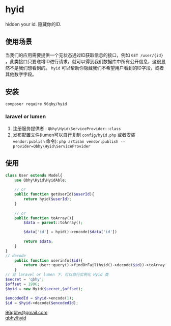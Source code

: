 # hyid
hidden your id. 隐藏你的ID.

## 使用场景
当我们的应用需要提供一个无状态通过ID获取信息的接口，例如 `GET /user/{id}` ，此类接口只要递增ID进行请求，就可以得到我们数据库中所有公开信息，这很显然不是我们想看到的。
 `hyid` 可以帮助你隐藏我们不希望用户看到的ID字段，或者其他数字字段。
 
## 安装
`composer require 96qby/hyid`

### laravel or lumen
1. 注册服务提供者 : `Qbhy\Hyid\ServiceProvider::class`
2. 发布配置文件(lumen可以自行复制 `config/hyid.php` 或者安装 `vendor:publish` 命令): `php artisan vendor:publish --provider=Qbhy\Hyid\ServiceProvider`


## 使用
```php
class User extends Model{
    use Qbhy\Hyid\HyidAble;
    
    // or 
    public function getUserId($userId){
        return hyid($userId);
    }
    
    // or
    public function toArray(){
        $data = parent::toArray();

        $data['id'] = hyid()->encode($data['id'])
        
        return $data;
    }
}
// decode
    public function userinfo($id){
        return User::query()->findOrFail(hyid()->decode($id))->toArray();
    }
// 非 laravel or lumen 下，可以自行实例化 Hyid 类
$secret = 'qbhy';
$offset = 1996;
$hyid = new Hyid($secret,$offset);

$encodedId = $hyid->encode(1);
$id = $hyid->decode($encodedId);
```

96qbhy@gmail.com  
[qbhy/hyid](https://github.com/qbhy/hyid)
